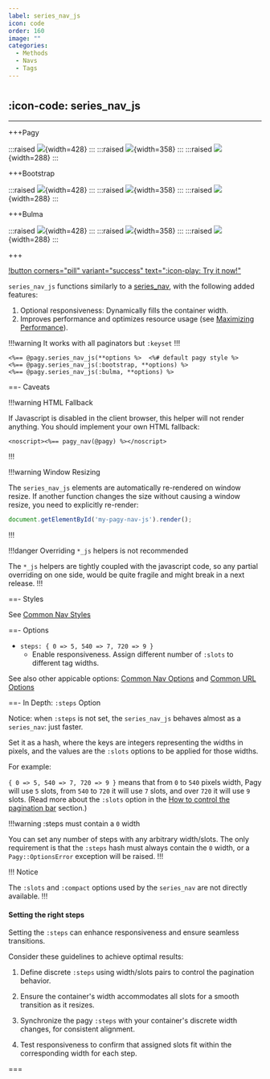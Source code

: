 ```yaml
---
label: series_nav_js
icon: code
order: 160
image: ""
categories:
  - Methods
  - Navs
  - Tags
---
```


#

## :icon-code: series_nav_js

---

+++Pagy

:::raised
![](../../assets/images/pagy-series_nav_js-11.png){width=428}
:::
:::raised
![](../../assets/images/pagy-series_nav_js-9.png){width=358}
:::
:::raised
![](../../assets/images/pagy-series_nav_js-7.png){width=288}
:::

+++Bootstrap

:::raised
![](../../assets/images/bootstrap-series_nav_js-11.png){width=428}
:::
:::raised
![](../../assets/images/bootstrap-series_nav_js-9.png){width=358}
:::
:::raised
![](../../assets/images/bootstrap-series_nav_js-7.png){width=288}
:::

+++Bulma

:::raised
![](../../assets/images/bulma-series_nav_js-11.png){width=428}
:::
:::raised
![](../../assets/images/bulma-series_nav_js-9.png){width=358}
:::
:::raised
![](../../assets/images/bulma-series_nav_js-7.png){width=288}
:::

+++


[!button corners="pill" variant="success" text=":icon-play: Try it now!"](../../sandbox/playground#3-demo-app)

`series_nav_js` functions similarly to a [series_nav](series_nav.md), with the following added features:

1. Optional responsiveness: Dynamically fills the container width.
2. Improves performance and optimizes resource usage (see [Maximizing Performance](../../guides/how-to#maximize-performance)).

!!!warning It works with all paginators but `:keyset`
!!!

```erb
<%== @pagy.series_nav_js(**options %>  <%# default pagy style %>
<%== @pagy.series_nav_js(:bootstrap, **options) %>
<%== @pagy.series_nav_js(:bulma, **options) %>
```
  
==- Caveats

!!!warning HTML Fallback

If Javascript is disabled in the client browser, this helper will not render anything. You should implement your own HTML fallback:

```erb
<noscript><%== pagy_nav(@pagy) %></noscript>
```

!!!

!!!warning Window Resizing

The `series_nav_js` elements are automatically re-rendered on window resize. If another function changes the size without causing a window resize, you need to explicitly re-render:

```js
document.getElementById('my-pagy-nav-js').render();
```

!!!

!!!danger Overriding `*_js` helpers is not recommended

The `*_js` helpers are tightly coupled with the javascript code, so any partial overriding on one side, would be quite fragile
and might break in a next release.
!!!

==- Styles

See [Common Nav Styles](../methods#common-nav-styles)

==- Options

- `steps: { 0 => 5, 540 => 7, 720 => 9 }`
  - Enable responsiveness. Assign different number of `:slots` to different tag widths.

See also other appicable options: [Common Nav Options](../methods#common-nav-options) and [Common URL Options](../paginators#common-url-options)

==- In Depth: `:steps` Option

Notice: when `:steps` is not set, the `series_nav_js` behaves almost as a `series_nav`: just faster.

Set it as a hash, where the keys are integers representing the widths in pixels, and the values are the `:slots` options to be
applied for those widths.

For example:

`{ 0 => 5, 540 => 7, 720 => 9 }` means that from `0` to `540` pixels width, Pagy will use `5` slots, from `540` to `720` it will
use `7` slots, and over `720` it will use `9` slots. (Read more about the `:slots`
option in the [How to control the pagination bar](../../guides/how-to#control-the-pagination-bar) section.)

!!!warning :steps must contain a `0` width 

You can set any number of steps with any arbitrary width/slots. The only requirement is
that the `:steps` hash must always contain the `0` width, or a `Pagy::OptionsError` exception will be raised.
!!!

!!! Notice

The `:slots` and `:compact` options used by the `series_nav` are not directly available.
!!!

#### Setting the right steps

Setting the `:steps` can enhance responsiveness and ensure seamless transitions.

Consider these guidelines to achieve optimal results:

1. Define discrete `:steps` using width/slots pairs to control the pagination behavior.

2. Ensure the container's width accommodates all slots for a smooth transition as it resizes.

3. Synchronize the pagy `:steps` with your container's discrete width changes, for consistent alignment.

4. Test responsiveness to confirm that assigned slots fit within the corresponding width for each step.

===

